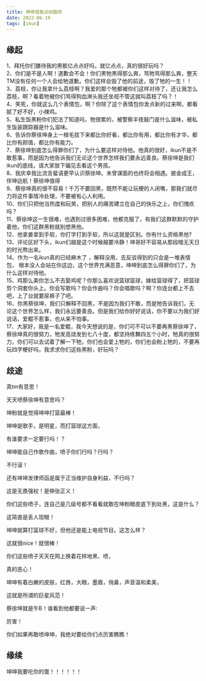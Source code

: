 ```yaml
---
title: 坤坤借我点树脂呗
date: 2022-06-19
tags: [ikun]
---
```


<h2>缘起</h2>
  
1、拜托你们膳待我的男骸亿点点好吗，就亿点点，真的很好玩吗？  
2、你们是不是人啊！道歉会不会！你们黑牠黑得那么爽，骂牠骂得那么爽，整天TM没有任何一个人会给牠道歉。你们这样会毁了他的前途，毁了牠的一生！！  
3、荔枝，你让我拿什么荔枝啊？我爱的那个牠都被你们这样对待了，还让我怎么荔枝，啊？看着牠被你们骂得狗血淋头我还坐视不管这就叫荔枝了吗？！  
4、笑死，你就这么几个表情包，啊？你除了这个表情包你发点新的过来啊，都看腻了好不好，小辣鸡。  
5、私生饭黑粉你们犯法了知道吗，牠很累的，被警察半夜敲门是什么滋味，被私生饭装跟踪器是什么滋味。  
6、告诉你蔡徐坤身上一根毛拔下来都比你好看，都比你有用，都比你有才华，都比你有颜值，都比你有能力。  
7、蔡徐坤到底怎么得罪你们了，为什么要这样对侍他。他真的很好，ikun不是不敢惹事，而是因为他告诉我们无论这个世界怎样我们要永远善良。蔡徐坤是我们ikun的底线，请大家放下偏见去看这个男孩。  
8、我庆幸我比流言蜚语更早认识蔡徐坤。未曾谋面的也终将会相遇。披金成王，伴坤远航！蔡徐坤值得  
9、蔡徐坤真的很不容易！千万不要回黑，既然不能让玩梗的人闭嘴，那我们就尽力将这件事情冷处理，不要被有心人利用。  
10、你们只把他当热度和玩笑，把别人的痛苦建立在自己的快乐之上，你们愧疚吗？  
11、蔡徐坤这一生很难，也遇到过很多困难，他都克服了，有我们这群默默的守护着他，你们这群黑粉就别想黑他。  
12、他拿姜拿到手软，你打字打到手软，所以这就是区别。你有什么资格黑他?   
13、评论区好下头，ikun们越是这个时候越要冷静！坤哥好不容易从那段暗无天日的时光熬出来。  
14、作为一名ikun真的已经麻木了 ，解释没用，去反驳得到的只会是一堆表情包， 根本没人会站在你这边，这个世界充满恶意，坤坤到底怎么得罪你们了，为什么这样对侍他。  
15、鸡那么美你怎么不去娶鸡呢？你那么喜欢说篮球篮球，嫁给篮球得了，把篮球剪个洞套你头上。你会写歌吗？你会作曲吗？你会唱歌吗？啊？你连台都上不去吧，上了台就要尿裤子了吧。  
16、你黑蔡徐坤，我们只解释不回黑，不是因为我们不敢，而是牠告诉我们，无论这个世界怎么样，我们永远要善良。但是我们给你好好说话，你不要以为我们好说话，爱鲲不惹事，也从来不怕事。  
17、大家好，我是一名爱鲲，我今天想说的是，你们可不可以不要再黑蔡徐坤了，蔡徐坤真的很努力，牠发高烧发到七八十度，都坚持练舞四五个小时，牠真的很努力，你们可以去试着了解一下牠，你们也会爱上牠的，你们也会粉上牠的，不要再玩四字梗好吗，我求求你们这些黑粉，好玩吗？  

<h2>歧途</h2>  
真tm有意思！

天天喷蔡徐坤有意思吗？

坤粉就是觉得坤坤打篮最棒！

坤坤是歌手，是明星，而打篮球这方面，

有谁要求一定要行吗！？

坤坤能自己作歌作曲，喷子你们行吗？行吗？

不行滚！

还有坤坤发律师函是属于正当维护自身利益，不行吗？

这是无畏强权！是伸张正义！

你们这些喷子，连自己是几级号都不看看就敢在坤粉眼皮底下到处黑，这是什么？

这简直是丢人现眼！

坤坤就算打篮球不好，但他还是能上电视节目。这怎么样？

这就很nice！就很棒！

你们这些喷子天天在网上换着花样地黑、喷，

真的恶心！

坤坤有着白嫩的皮肤，红唇，大眼，墨眉，俏鼻，声音温和柔美，

这就是所谓的巨星风范！

蔡徐坤就是牛B！谁看到他都要说一声:

厉害！

你们如果再敢喷坤坤，我绝对要给你们点厉害瞧瞧！

<h2>缘续</h2>
坤坤我要吃你的蛋！！！！！！
